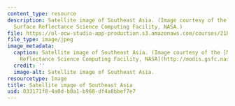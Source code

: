 ```yaml
---
content_type: resource
description: Satellite image of Southeast Asia. (Image courtesy of the MODIS Land
  Surface Reflectance Science Computing Facility, NASA.)
file: https://ol-ocw-studio-app-production.s3.amazonaws.com/courses/21h-504-east-asia-in-the-world-spring-2003/033171f84a0db8a1b968df4a8bbef7e7_21h-504s03.jpg
file_type: image/jpeg
image_metadata:
  caption: Satellite image of Southeast Asia. (Image courtesy of the [MODIS Land Surface
    Reflectance Science Computing Facility, NASA](http://modis.gsfc.nasa.gov/).)
  credit: ''
  image-alt: Satellite image of Southeast Asia.
resourcetype: Image
title: Satellite image of Southeast Asia
uid: 033171f8-4a0d-b8a1-b968-df4a8bbef7e7
---
```

